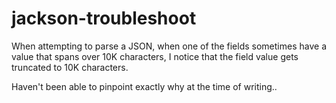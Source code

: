 # jackson-troubleshoot

When attempting to parse a JSON, when one of the fields sometimes have a value that spans over 10K characters, I notice that the field value gets truncated to 10K characters.

Haven't been able to pinpoint exactly why at the time of writing..
